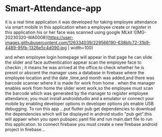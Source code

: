 # Smart-Attendance-app
it is a real time application
it was developed for taking employee attendance via smart mobile
in this application when a employee create or register in this application his or her face was scanned
using google MLkit 
![IMG-20230320-WA0008](https://user-images.githubusercontent.com/126334039/229566190-638bfc72-31b9-4489-95fb-1326e5c4d090.jpg | width=100)

and when employee login homepage will appear in that page he can slide the slider and face authentication appear scan the employee face to checkin ;
it means he was arrived at the office.to check whether he is presnt or abscent the manager uses a database in firebase 
where the employee location and the date ,time,and month was added,and there was barcode scanner where it is made for work from home .
when the manager enables work from home the slider wont work,so the employee must scan the barcode which was generated by the manager to register employee attendance;
you must install androidstudio and a emulator or connect your mobile by enabling developer options in developer options pls enable USB debugging.
To run this app ...put flutter pub get dependencies to download the dependencies which will be displayed in android studio "pub get".this will appaer when you open pubspec.yaml file
and run main.dart file to run this application.
to connect firebase you must create a new firebase android project in firebase...
